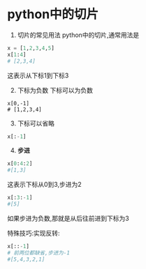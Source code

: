 # python中的切片
1. 切片的常见用法
python中的切片,通常用法是
```python
x = [1,2,3,4,5]
x[1:4]
# [2,3,4]
```
这表示从下标1到下标3

2. 下标为负数
下标可以为负数
```pyton
x[0,-1]
# [1,2,3,4]
```
3. 下标可以省略
```python
x[:-1]
```

4. **步进**
```python
x[0:4:2]
#[1,3]
```
这表示下标从0到3,步进为2
```python
x[:3:-1]
#[5]
```
如果步进为负数,那就是从后往前进到下标为3

特殊技巧:实现反转:
```python
x[::-1]
# 前两位都缺省,步进为-1
#[5,4,3,2,1]
```
